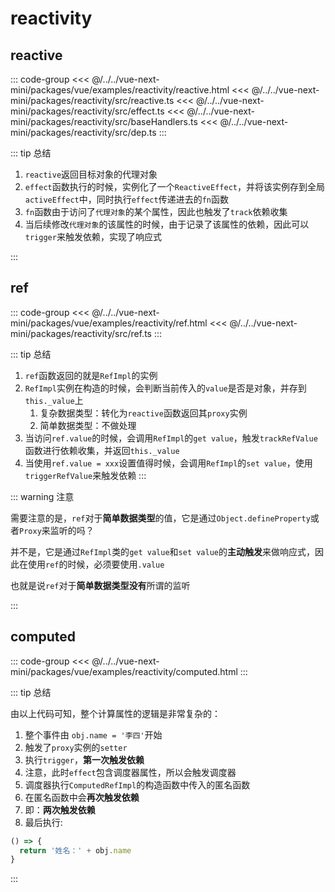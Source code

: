 # reactivity

## reactive

::: code-group
<<< @/../../vue-next-mini/packages/vue/examples/reactivity/reactive.html
<<< @/../../vue-next-mini/packages/reactivity/src/reactive.ts
<<< @/../../vue-next-mini/packages/reactivity/src/effect.ts
<<< @/../../vue-next-mini/packages/reactivity/src/baseHandlers.ts
<<< @/../../vue-next-mini/packages/reactivity/src/dep.ts
:::

::: tip 总结

1. `reactive`返回目标对象的代理对象
2. `effect`函数执行的时候，实例化了一个`ReactiveEffect`，并将该实例存到全局`activeEffect`中，同时执行`effect`传递进去的`fn`函数
3. `fn`函数由于访问了`代理对象`的某个属性，因此也触发了`track`依赖收集
4. 当后续修改`代理对象`的该属性的时候，由于记录了该属性的依赖，因此可以`trigger`来触发依赖，实现了响应式

:::

## ref

::: code-group
<<< @/../../vue-next-mini/packages/vue/examples/reactivity/ref.html
<<< @/../../vue-next-mini/packages/reactivity/src/ref.ts
:::

::: tip 总结

1. `ref`函数返回的就是`RefImpl`的实例
2. `RefImpl`实例在构造的时候，会判断当前传入的`value`是否是对象，并存到`this._value`上
   1. 复杂数据类型：转化为`reactive`函数返回其`proxy`实例
   2. 简单数据类型：不做处理
3. 当访问`ref.value`的时候，会调用`RefImpl`的`get value`，触发`trackRefValue`函数进行依赖收集，并返回`this._value`
4. 当使用`ref.value = xxx`设置值得时候，会调用`RefImpl`的`set value`，使用`triggerRefValue`来触发依赖
:::

::: warning 注意

需要注意的是，`ref`对于**简单数据类型**的值，它是通过`Object.defineProperty`或者`Proxy`来监听的吗？

并不是，它是通过`RefImpl`类的`get value`和`set value`的**主动触发**来做响应式，因此在使用`ref`的时候，必须要使用`.value`

也就是说`ref`对于**简单数据类型没有**所谓的监听

:::

## computed

::: code-group
<<< @/../../vue-next-mini/packages/vue/examples/reactivity/computed.html
:::

::: tip 总结

由以上代码可知，整个计算属性的逻辑是非常复杂的：

1. 整个事件由 `obj.name = '李四'`开始
2. 触发了`proxy`实例的`setter`
3. 执行`trigger`，**第一次触发依赖**
4. 注意，此时`effect`包含调度器属性，所以会触发调度器
5. 调度器执行`ComputedRefImpl`的构造函数中传入的匿名函数
6. 在匿名函数中会**再次触发依赖**
7. 即：**两次触发依赖**
8. 最后执行:

  ```js
  () => {
    return '姓名：' + obj.name
  }
  ```

:::

